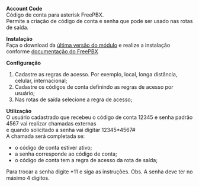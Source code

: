 **Account Code**  
Código de conta para asterisk FreePBX.  
Permite a criação de código de conta e senha que pode ser usado nas rotas de saída.

**Instalação**  
Faça o download da [última versão do módulo](https://github.com/mrpbueno/accountcode/releases) 
e realize a instalação conforme [documentação do FreePBX](https://wiki.freepbx.org/display/FPG/Download+and+Installing+Custom+Modules)

**Configuração**  
1. Cadastre as regras de acesso. Por exemplo, local, longa distância, celular, internacional;  
2. Cadastre os códigos de conta definindo as regras de acesso por usuário;  
3. Nas rotas de saída selecione a regra de acesso;  

**Utilização**  
O usuário cadastrado que recebeu o código de conta 12345 e senha padrão 4567 vai realizar chamadas externas    
e quando solicitado a senha vai digitar 12345*4567#  
A chamada será completada se:  
- o código de conta estiver ativo;  
- a senha corresponde ao código de conta;  
- o código de conta tem a regra de acesso da rota de saída;

Para trocar a senha digite *11 e siga as instruções. Obs. A senha deve ter no máximo 4 digitos.

